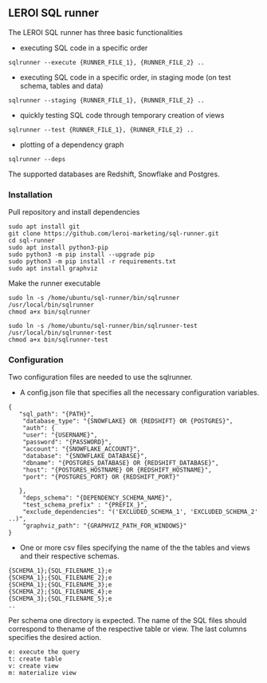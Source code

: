 ## LEROI SQL runner

The LEROI SQL runner has three basic functionalities

* executing SQL code in a specific order
```
sqlrunner --execute {RUNNER_FILE_1}, {RUNNER_FILE_2} ..
```
* executing SQL code in a specific order, in staging mode (on test schema, 
tables and data)
```
sqlrunner --staging {RUNNER_FILE_1}, {RUNNER_FILE_2} ..
```

* quickly testing SQL code through temporary creation of views
```
sqlrunner --test {RUNNER_FILE_1}, {RUNNER_FILE_2} ..
```
* plotting of a dependency graph
```
sqlrunner --deps
```

The supported databases are Redshift, Snowflake and Postgres.
### Installation
Pull repository and install dependencies
```
sudo apt install git
git clone https://github.com/leroi-marketing/sql-runner.git
cd sql-runner
sudo apt install python3-pip
sudo python3 -m pip install --upgrade pip
sudo python3 -m pip install -r requirements.txt
sudo apt install graphviz
```
Make the runner executable
```
sudo ln -s /home/ubuntu/sql-runner/bin/sqlrunner /usr/local/bin/sqlrunner
chmod a+x bin/sqlrunner

sudo ln -s /home/ubuntu/sql-runner/bin/sqlrunner-test /usr/local/bin/sqlrunner-test
chmod a+x bin/sqlrunner-test

```



### Configuration
Two configuration files are needed to use the sqlrunner.
* A config.json file that specifies all the necessary configuration variables.
```
{
   "sql_path": "{PATH}",
    "database_type": "{SNOWFLAKE} OR {REDSHIFT} OR {POSTGRES}",
    "auth": {
    "user": "{USERNAME}",
    "password": "{PASSWORD}",
    "account": "{SNOWFLAKE_ACCOUNT}",
    "database": "{SNOWFLAKE_DATABASE}",
    "dbname": "{POSTGRES_DATABASE} OR {REDSHIFT_DATABASE}",
    "host": "{POSTGRES_HOSTNAME} OR {REDSHIFT_HOSTNAME}",
    "port": "{POSTGRES_PORT} OR {REDSHIFT_PORT}"
     
   },
    "deps_schema": "{DEPENDENCY_SCHEMA_NAME}",
    "test_schema_prefix" : "{PREFIX_}",
    "exclude_dependencies": "('EXCLUDED_SCHEMA_1', 'EXCLUDED_SCHEMA_2' ..)",
    "graphviz_path": "{GRAPHVIZ_PATH_FOR_WINDOWS}"
}
```
* One or more csv files specifying the name of the the tables and views and their respective schemas.
 ```
 {SCHEMA_1};{SQL_FILENAME_1};e
 {SCHEMA_1};{SQL_FILENAME_2};e
 {SCHEMA_1};{SQL_FILENAME_3};e
 {SCHEMA_2};{SQL_FILENAME_4};e
 {SCHEMA_3};{SQL_FILENAME_5};e
 ..
 ```
Per schema one directory is expected. The name of the SQL files should correspond to thename of the respective table or view. The last columns specifies the desired action.
 ```
 e: execute the query
 t: create table
 v: create view
 m: materialize view
 ```
